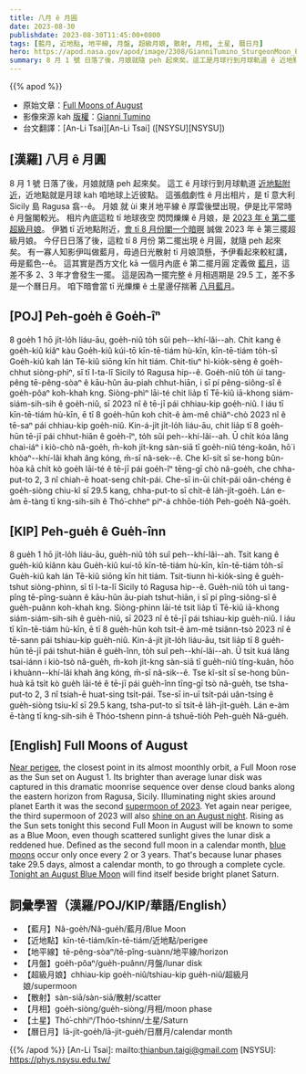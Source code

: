 ```yaml
---
title: 八月 ê 月圓
date: 2023-08-30
publishdate: 2023-08-30T11:45:00+0800
tags: [藍月, 近地點, 地平線, 月盤, 超級月娘, 散射, 月相, 土星, 曆日月]
hero: https://apod.nasa.gov/apod/image/2308/GianniTumino_SturgeonMoon_Palette_JPG_LOGO_1024.jpg
summary: 8 月 1 號 日落了後，月娘就隨 peh 起來矣。這工是月球行到月球軌道 ê 近地點，就是月球 kah 咱地球上近彼點。
---
```


{{% apod %}}

- 原始文章：[Full Moons of August](https://apod.nasa.gov/apod/ap230830.html)
- 影像來源 kah [版權][copyright]：[Gianni Tumino](https://www.facebook.com/giovanni.tumino.58)
- 台文翻譯：[An-Li Tsai][An-Li Tsai] ([NSYSU][NSYSU])

## [漢羅] 八月 ê 月圓
8 月 1 號 日落了後，月娘就隨 peh 起來矣。
這工 ê 月球行到月球軌道 [近地點附近][Near perigee]，近地點就是月球 kah 咱地球上近彼點。
這張戲劇性 ê 月出相片，是 tī 意大利 Sicily 島 Ragusa 翕--ê。
月娘 就 ùi 東爿地平線 ê 厚雲後壁出現，伊是比平常時 ê 月盤閣較光。
相片內底這粒 tī 地球夜空 閃閃爍爍 ê 月娘，是 [2023 年 ê 第二擺超級月娘][supermoon of 2023]。
伊猶 tī 近地點附近，[會 tī 8 月份閣一个暗暝][shine on an August night] 誠做 2023 年 ê 第三擺超級月娘。
今仔日日落了後，這粒 tī 8 月份 第二擺出現 ê 月圓，就隨 peh 起來矣。
有一寡人知影伊叫做藍月，毋過日光散射 tī 月娘頂懸，予伊看起來較紅講，毋是藍色--ê。
這其實是西方文化 kā 一個月內底 ê 第二擺月圓 定義做 [藍月][blue moons]，這差不多 2、3 年才會發生一擺。
這是因為一擺完整 ê 月相週期是 29.5 工，差不多是一个曆日月。
咱下暗會當 tī 光爍爍 ê 土星邊仔揣著 [八月藍月][Tonight an August Blue Moon]。

## [POJ] Peh-goe̍h ê Goe̍h-îⁿ
8 goe̍h 1 hō ji̍t-lo̍h liáu-āu, goe̍h-niû to̍h sûi peh--khí-lâi--ah.
Chit kang ê goe̍h-kiû kiâⁿ kàu Goe̍h-kiû kúi-tō kīn-tē-tiám hù-kīn, kīn-tē-tiám to̍h-sī Goe̍h-kiû kah lán Tē-kiû siōng kīn hit tiám.
Chit-tiuⁿ hì-kio̍k-sèng ê goe̍h-chhut siòng-phìⁿ, sī tī I-ta-lī Sicily tó Ragusa hip--ê.
Goe̍h-niû to̍h ùi tang-pêng tē-pêng-sòaⁿ ê kāu-hûn āu-piah chhut-hiān, i sī pí pêng-siông-sî ê goe̍h-pôaⁿ koh-khah kng.
Siòng-phìⁿ lāi-té chit lia̍p tī Tē-kiû iā-khong siám-siám-sih-sih ê goe̍h-niû, sī 2023 nî ê tē-jī pái chhiau-kip goe̍h-niû.
I iáu tī kīn-tē-tiám hù-kīn, ē tī 8 goe̍h-hūn koh chi̍t-ê àm-mê chiâⁿ-chò 2023 nî ê tē-saⁿ pái chhiau-kip goe̍h-niû.
Kin-á-ji̍t ji̍t-lo̍h liáu-āu, chit lia̍p tī 8 goe̍h-hūn tē-jī pái chhut-hiān ê goe̍h-îⁿ, to̍h sûi peh--khí-lâi--ah.
Ū chi̍t kóa lâng chai-iáⁿ i kiò-chò nâ-goe̍h, m̄-koh ji̍t-kng sàn-siā tī goe̍h-niû téng-koân, hō͘ i khòaⁿ--khí-lâi khah âng kóng, m̄-sī nâ-sek--ê.
Che kî-si̍t sī se-hong bûn-hòa kā chi̍t kò goe̍h lāi-té ê tē-jī pái goe̍h-îⁿ tēng-gī chò nâ-goe̍h, che chha-put-to 2, 3 nî chiah-ē hoat-seng chi̍t-pái.
Che-sī in-ūi chi̍t-pái oân-chéng ê goe̍h-siòng chiu-kî sī 29.5 kang, chha-put-to sī chi̍t-ê la̍h-ji̍t-goe̍h.
Lán e-àm ē-tàng tī kng-sih-sih ê Thó͘-chheⁿ piⁿ-á chhōe-tio̍h Peh-goe̍h Nâ-goe̍h.

## [KIP] Peh-gue̍h ê Gue̍h-înn
8 gue̍h 1 hō ji̍t-lo̍h liáu-āu, gue̍h-niû to̍h suî peh--khí-lâi--ah.
Tsit kang ê gue̍h-kiû kiânn kàu Gue̍h-kiû kuí-tō kīn-tē-tiám hù-kīn, kīn-tē-tiám to̍h-sī Gue̍h-kiû kah lán Tē-kiû siōng kīn hit tiám.
Tsit-tiunn hì-kio̍k-sìng ê gue̍h-tshut siòng-phìnn, sī tī I-ta-lī Sicily tó Ragusa hip--ê.
Gue̍h-niû to̍h uì tang-pîng tē-pîng-suànn ê kāu-hûn āu-piah tshut-hiān, i sī pí pîng-siông-sî ê gue̍h-puânn koh-khah kng.
Siòng-phìnn lāi-té tsit lia̍p tī Tē-kiû iā-khong siám-siám-sih-sih ê gue̍h-niû, sī 2023 nî ê tē-jī pái tshiau-kip gue̍h-niû.
I iáu tī kīn-tē-tiám hù-kīn, ē tī 8 gue̍h-hūn koh tsi̍t-ê àm-mê tsiânn-tsò 2023 nî ê tē-sann pái tshiau-kip gue̍h-niû.
Kin-á-ji̍t ji̍t-lo̍h liáu-āu, tsit lia̍p tī 8 gue̍h-hūn tē-jī pái tshut-hiān ê gue̍h-înn, to̍h suî peh--khí-lâi--ah.
Ū tsi̍t kuá lâng tsai-iánn i kiò-tsò nâ-gue̍h, m̄-koh ji̍t-kng sàn-siā tī gue̍h-niû tíng-kuân, hōo i khuànn--khí-lâi khah âng kóng, m̄-sī nâ-sik--ê.
Tse kî-si̍t sī se-hong bûn-huà kā tsi̍t kò gue̍h lāi-té ê tē-jī pái gue̍h-înn tīng-gī tsò nâ-gue̍h, tse tsha-put-to 2, 3 nî tsiah-ē huat-sing tsi̍t-pái.
Tse-sī in-uī tsi̍t-pái uân-tsíng ê gue̍h-siòng tsiu-kî sī 29.5 kang, tsha-put-to sī tsi̍t-ê la̍h-ji̍t-gue̍h.
Lán e-àm ē-tàng tī kng-sih-sih ê Thóo-tshenn pinn-á tshuē-tio̍h Peh-gue̍h Nâ-gue̍h.

## [English] Full Moons of August
[Near perigee][Near perigee], the closest point in its almost moonthly orbit, a Full Moon rose as the Sun set on August 1.
Its brighter than average lunar disk was captured in this dramatic moonrise sequence over dense cloud banks along the eastern horizon from Ragusa, Sicily.
Illuminating night skies around planet Earth it was the second [supermoon of 2023][supermoon of 2023].
Yet again near perigee, the third supermoon of 2023 will also [shine on an August night][shine on an August night].
Rising as the Sun sets tonight this second Full Moon in August will be known to some as a Blue Moon, even though scattered sunlight gives the lunar disk a reddened hue.
Defined as the second full moon in a calendar month, [blue moons][blue moons] occur only once every 2 or 3 years.
That's because lunar phases take 29.5 days, almost a calendar month, to go through a complete cycle.
[Tonight an August Blue Moon][Tonight an August Blue Moon] will find itself beside bright planet Saturn.

## 詞彙學習（漢羅/POJ/KIP/華語/English）
- 【藍月】Nâ-goe̍h/Nâ-gue̍h/藍月/Blue Moon
- 【近地點】kīn-tē-tiám/kīn-tē-tiám/近地點/perigee
- 【地平線】tē-pêng-sòaⁿ/tē-pîng-suànn/地平線/horizon
- 【月盤】goe̍h-pôaⁿ/gue̍h-puânn/月盤/lunar disk
- 【超級月娘】chhiau-kip goe̍h-niû/tshiau-kip gue̍h-niû/超級月娘/supermoon
- 【散射】sàn-siā/sàn-siā/散射/scatter
- 【月相】goe̍h-siòng/gue̍h-siòng/月相/moon phase
- 【土星】Thó͘-chhiⁿ/Thóo-tshinn/土星/Saturn
- 【曆日月】lā-ji̍t-goe̍h/lā-ji̍t-gue̍h/日曆月/calendar month

{{% /apod %}}
[An-Li Tsai]: mailto:thianbun.taigi@gmail.com
[NSYSU]: https://phys.nsysu.edu.tw/

[copyright]: https://apod.nasa.gov/apod/fap/lib/about_apod.html#srapply
[License]: https://creativecommons.org/licenses/by/2.0/

[Near perigee]:https://moon.nasa.gov/diy-moon-orbit/
[supermoon of 2023]:https://earthsky.org/astronomy-essentials/what-is-a-supermoon/
[shine on an August night]:https://moon.nasa.gov/news/196/the-next-full-moon-is-a-supermoon-the-sturgeon-moon/
[blue moons]:https://earthsky.org/astronomy-essentials/when-is-the-next-blue-moon/
[Tonight an August Blue Moon]:https://earthsky.org/tonight/full-blue-moon-near-saturn-supermoon-august-30-31-2023/
